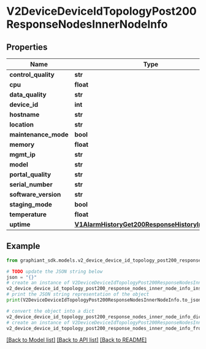 # V2DeviceDeviceIdTopologyPost200ResponseNodesInnerNodeInfo


## Properties

Name | Type | Description | Notes
------------ | ------------- | ------------- | -------------
**control_quality** | **str** |  | [optional] 
**cpu** | **float** |  | [optional] 
**data_quality** | **str** |  | [optional] 
**device_id** | **int** |  | [optional] 
**hostname** | **str** |  | [optional] 
**location** | **str** |  | [optional] 
**maintenance_mode** | **bool** |  | [optional] 
**memory** | **float** |  | [optional] 
**mgmt_ip** | **str** |  | [optional] 
**model** | **str** |  | [optional] 
**portal_quality** | **str** |  | [optional] 
**serial_number** | **str** |  | [optional] 
**software_version** | **str** |  | [optional] 
**staging_mode** | **bool** |  | [optional] 
**temperature** | **float** |  | [optional] 
**uptime** | [**V1AlarmHistoryGet200ResponseHistoryInnerTime**](V1AlarmHistoryGet200ResponseHistoryInnerTime.md) |  | [optional] 

## Example

```python
from graphiant_sdk.models.v2_device_device_id_topology_post200_response_nodes_inner_node_info import V2DeviceDeviceIdTopologyPost200ResponseNodesInnerNodeInfo

# TODO update the JSON string below
json = "{}"
# create an instance of V2DeviceDeviceIdTopologyPost200ResponseNodesInnerNodeInfo from a JSON string
v2_device_device_id_topology_post200_response_nodes_inner_node_info_instance = V2DeviceDeviceIdTopologyPost200ResponseNodesInnerNodeInfo.from_json(json)
# print the JSON string representation of the object
print(V2DeviceDeviceIdTopologyPost200ResponseNodesInnerNodeInfo.to_json())

# convert the object into a dict
v2_device_device_id_topology_post200_response_nodes_inner_node_info_dict = v2_device_device_id_topology_post200_response_nodes_inner_node_info_instance.to_dict()
# create an instance of V2DeviceDeviceIdTopologyPost200ResponseNodesInnerNodeInfo from a dict
v2_device_device_id_topology_post200_response_nodes_inner_node_info_from_dict = V2DeviceDeviceIdTopologyPost200ResponseNodesInnerNodeInfo.from_dict(v2_device_device_id_topology_post200_response_nodes_inner_node_info_dict)
```
[[Back to Model list]](../README.md#documentation-for-models) [[Back to API list]](../README.md#documentation-for-api-endpoints) [[Back to README]](../README.md)


